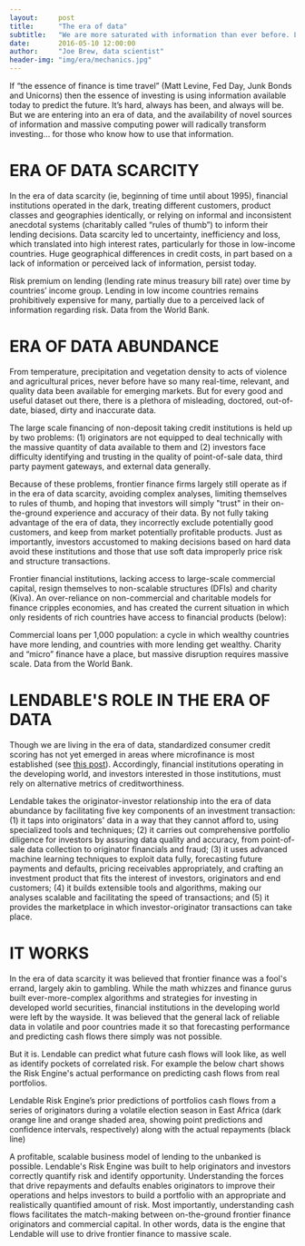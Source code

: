 ```yaml
---
layout:     post
title:      "The era of data"
subtitle:   "We are more saturated with information than ever before. Lendable knows what to do with it."
date:       2016-05-10 12:00:00
author:     "Joe Brew, data scientist"
header-img: "img/era/mechanics.jpg"
---
```


If “the essence of finance is time travel” (Matt Levine, Fed Day, Junk Bonds and Unicorns) then the essence of 
investing is using information available today to predict the future. It’s hard, always has been, and always will be. But we are entering into an era of data, and the availability of novel sources of information and massive computing power will radically transform investing… for those who know how to use that information.

# **ERA OF DATA SCARCITY**

In the era of data scarcity (ie, beginning of time until about 1995), financial institutions operated in the dark, treating different customers, product classes and geographies identically, or relying on informal and inconsistent anecdotal systems (charitably called “rules of thumb”) to inform their lending decisions. Data scarcity led to uncertainty, inefficiency and loss, which translated into high interest rates, particularly for those in low-income countries.  Huge geographical differences in credit costs, in part  based on a lack of information or perceived lack of information, persist today. 

<a href="{{ site.baseurl }}/img/era/premium_on_lending.png" alt="">
    <center><img src="{{ site.baseurl }}/img/era/premium_on_lending.png" alt=""></center>
</a>
<span class="caption text-muted">Risk premium on lending (lending rate minus treasury bill rate) over time by countries’ income group. Lending in low income countries remains prohibitively expensive for many, partially due to a perceived lack of information regarding risk. Data from the World Bank.</span>

# **ERA OF DATA ABUNDANCE**

From temperature, precipitation and vegetation density to acts of violence and agricultural prices, never before have so many real-time, relevant, and quality data been available for emerging markets. But for every good and useful dataset out there, there is a plethora of misleading, doctored, out-of-date, biased, dirty and inaccurate data. 

The large scale financing of non-deposit taking credit institutions is held up by two problems: (1) originators are not equipped to deal technically with the massive quantity of data available to them and (2) investors face difficulty identifying and trusting in the quality of point-of-sale data, third party payment gateways, and external data generally.

Because of these problems, frontier finance firms largely still operate as if in the era of data scarcity, avoiding complex analyses, limiting themselves to rules of thumb, and hoping that investors will simply "trust" in their on-the-ground experience and accuracy of their data. By not fully taking advantage of the era of data, they incorrectly exclude potentially good customers, and keep from market potentially profitable products. Just as importantly, investors accustomed to making decisions based on hard data avoid these institutions and those that use soft data improperly price risk and structure transactions. 

Frontier financial institutions, lacking access to large-scale commercial capital, resign themselves to non-scalable structures (DFIs) and charity (Kiva). An over-reliance on non-commercial and charitable models for finance cripples economies, and has created the current situation in which only residents of rich countries have access to financial products (below):


<a href="{{ site.baseurl }}/img/era/loans_per_1000.png" alt="">
    <center><img src="{{ site.baseurl }}/img/era/loans_per_1000.png" alt=""></center>
</a>
<span class="caption text-muted">Commercial loans per 1,000 population: a cycle in which wealthy countries have more lending, and countries with more lending get wealthy.  Charity and “micro” finance have a place, but massive disruption requires massive scale. Data from the World Bank.</span>


# **LENDABLE'S ROLE IN THE ERA OF DATA**

Though we are living in the era of data, standardized consumer credit scoring has not yet emerged in areas where microfinance is most established (see <a href="{{ site.baseurl }}/2016/03/29/risk/"> this post</a>). Accordingly, financial institutions operating in the developing world, and investors interested in those institutions, must rely on alternative metrics of creditworthiness.


Lendable takes the originator-investor relationship into the era of data abundance by facilitating five key components of an investment transaction: (1) it taps into originators' data in a way that they cannot afford to, using specialized tools and techniques; (2) it carries out comprehensive portfolio diligence for investors by assuring data quality and accuracy, from point-of-sale data collection to originator financials and fraud; (3) it uses advanced machine learning techniques to exploit data fully, forecasting future payments and defaults, pricing receivables appropriately, and crafting an investment product that fits the interest of investors, originators and end customers; (4) it builds extensible tools and algorithms, making our analyses scalable and facilitating the speed of transactions; and (5) it provides the marketplace in which investor-originator transactions can take place.

# **IT WORKS**

In the era of data scarcity it was believed that frontier finance was a fool's errand, largely akin to gambling. While the math whizzes and finance gurus built ever-more-complex algorithms and strategies for investing in developed world securities, financial institutions in the developing world were left by the wayside. It was believed that the general lack of reliable data in volatile and poor countries made it so that forecasting performance and predicting cash flows there simply was not possible.

But it is. Lendable can predict what future cash flows will look like, as well as identify pockets of correlated risk. For example the below chart shows the Risk Engine's actual performance on predicting cash flows from real portfolios. 


<a href="{{ site.baseurl }}/img/era/jims_chart.png">
    <center><img src="{{ site.baseurl }}/img/era/jims_chart.png" alt=""></center>
</a>
<span class="caption text-muted">Lendable Risk Engine’s prior predictions of portfolios cash flows from a series of originators during a volatile election season in East Africa (dark orange line and orange shaded area, showing point predictions and confidence intervals, respectively) along with the actual repayments (black line)</span>


A profitable, scalable business model of lending to the unbanked is possible. Lendable's Risk Engine was built to help originators and investors correctly quantify risk and identify opportunity. Understanding the forces that drive repayments and defaults enables originators to improve their operations and helps investors to build a portfolio with an appropriate and realistically quantified amount of risk. Most importantly, understanding cash flows facilitates the match-making between on-the-ground frontier finance originators and commercial capital. In other words, data is the engine that Lendable will use to drive frontier finance to massive scale.